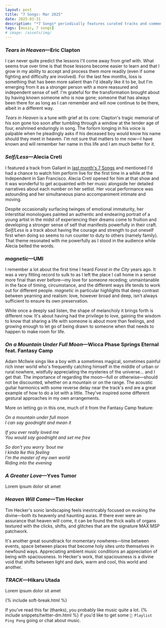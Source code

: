 ```yaml
---
layout: post
title: "7 Songs: Mar 2025"
date: 2025-03-31
description: "*7 Songs* periodically features curated tracks and commentary for a more personal music discovery experience."
tags: [music, 7 songs]
# image: /assets/img/
---
```


### _Tears in Heaven_—Eric Clapton

I can never quite predict the lessons I'll come away from grief with. What seems true over time is that those lessons become easier to learn and that I grow in my ability to accept and process them more readily (even if some fighting and difficulty are involved). For the last few months, loss is something that has been more salient than I'd ideally like it to be, but I'm emerging from it as a stronger person with a more reassured and independent sense of self. I'm grateful for the transformation brought about by having known someone who is now gone; someone that has always been there for as long as I can remember and will now continue to be there, albeit in a different way.

*Tears in Heaven* is a tune with grief at its core: Clapton's tragic memorial of his son gone too soon after tumbling through a window at the tender age of four, enshrined enduringly in song. The forlorn longing in his voice is palpable when he pleadingly asks if his deceased boy would know his name should they meet in heaven. I'm not sure that matters to me now—I have known and will remember her name in this life and I am much better for it.

<!-- <iframe class="mt-50" style="border-radius:12px" src="https://open.spotify.com/embed/track/0FcVZWtHJ0XoHhbT8fiyAg?utm_source=generator" width="100%" height="152" frameBorder="0" allowfullscreen="" allow="autoplay; clipboard-write; encrypted-media; fullscreen; picture-in-picture" loading="lazy"></iframe> -->

<h3 class="mt-200"><em>Self/Less</em>—Alecia Creti</h3>

I featured a track from Gallant in [last month's 7 Songs](/blog/2025/02/19/7-songs-feb-2025) and mentioned I'd had a chance to watch him perform live for the first time in a while at the Independent in San Francisco. Alecia Creti opened for him at that show and it was wonderful to get acquainted with her music alongside her detailed narratives about each number on her setlist. Her vocal performance was astounding and her simultaneous piano accompaniment intimate and moving.

Despite occasionally surfacing twinges of emotional immaturity, her interstitial monologues painted an authentic and endearing portrait of a young artist in the midst of experiencing their dreams come to fruition and developing a stronger sense of self that manifests powerfully in their craft. *Self/Less* is a track about having the courage and strength to put oneself first when doing so seems to run counter to duty to others (namely family). That theme resonated with me powerfully as I stood in the audience while Alecia belted the words.

<!-- <iframe class="mt-50" style="border-radius:12px" src="https://open.spotify.com/embed/track/4RCpC8oxbkqZRwidTkjgRv?utm_source=generator" width="100%" height="152" frameBorder="0" allowfullscreen="" allow="autoplay; clipboard-write; encrypted-media; fullscreen; picture-in-picture" loading="lazy"></iframe> -->

<h3 class="mt-200"><em>magnetic</em>—UMI</h3>

I remember a lot about the first time I heard *Forest in the City* years ago. It was a very fitting record to sulk to as I left the place I call home in a sense more final than ever before—my love for someone receding; unmaintanable in the face of timing, circumstance, and the different ways life tends to work out for different people. *magnetic* in particular highlights that deep contrast between yearning and realism: love, however broad and deep, isn't always sufficient to ensure its own preservation. 

While once a deeply sad listen, the shape of melancholy it brings forth is different now. It's about having had the privilege to love, gaining the wisdom to know that sharing a life with someone is about more than feelings, and growing enough to let go of being drawn to someone when that needs to happen to make room for life.

<!-- <iframe style="border-radius:12px" src="https://open.spotify.com/embed/track/6f9BnONLZr0rpB5thUzzlW?utm_source=generator" width="100%" height="152" frameBorder="0" allowfullscreen="" allow="autoplay; clipboard-write; encrypted-media; fullscreen; picture-in-picture" loading="lazy"></iframe> -->

<h3 class="mt-200"><em>On a Mountain Under Full Moon</em>—Wicca Phase Springs Eternal feat. Fantasy Camp</h3>

Adam McIlwie sings like a boy with a sometimes magical, sometimes painful rich inner world who's frequently catching himself in the middle of urban or rural nowhere, wistfully appreciating the mysteries of the universe... and I get that. The importance of regarding the moon—full or otherwise—should not be discounted, whether on a mountain or on the range. The acoustic guitar harmonics with some reverse delay near the track's end are a great example of how to do a lot with a little. They've inspired some different gestural approaches in my own arrangements.

More on letting go in this one, much of it from the Fantasy Camp feature:

*On a mountain under full moon*<br>
*I can say goodnight and mean it*

*If you ever really loved me*<br>
*You would say goodnight and set me free*

*So don't you worry 'bout me*<br>
*I kinda lke this feeling*<br>
*I'm the master of my own world*<br>
*Riding into the evening*

<!-- <figure style="display: grid; grid-template-columns: auto auto; grid-gap: 32px">
    <img alt="Audrey Irmas Pavillion" src="/assets/img/2025-02-19-audrey-irmas-pavillion.jpg" />
    <img alt="spooky parking lot" src="/assets/img/2025-02-19-plot.jpg" />
</figure> -->

<!-- <iframe class="mt-50" style="border-radius:12px" src="https://open.spotify.com/embed/track/14gFoEG2vJmqM7LaYRJ49m?utm_source=generator" width="100%" height="152" frameBorder="0" allowfullscreen="" allow="autoplay; clipboard-write; encrypted-media; fullscreen; picture-in-picture" loading="lazy"></iframe> -->

<h3 class="mt-200"><em>A Greater Love</em>—Yves Tumor</h3>

Lorem ipsum dolor sit amet

<!-- <iframe class="mt-50" style="border-radius:12px" src="https://open.spotify.com/embed/track/6OGg4W6YQ0VO7SOvWvYLV8?utm_source=generator" width="100%" height="152" frameBorder="0" allowfullscreen="" allow="autoplay; clipboard-write; encrypted-media; fullscreen; picture-in-picture" loading="lazy"></iframe> -->

<h3 class="mt-200"><em>Heaven Will Come</em>—Tim Hecker</h3>

Tim Hecker's sonic landscaping feels inextricably focused on evoking the divine—both its heavenly and haunting auras. If there ever were an assurance that heaven will come, it can be found the thick walls of organs textured with the clicks, shifts, and glitches that are the signature MAX MSP patchwork.

It's another great soundtrack for momentary nowheres—time between events, space between places that become holy sites unto themselves in newfound ways. Appreciating ambient music conditions an appreciation of being with spaciousness. In Hecker's work, that spaciousness is a divine void that shifts between light and dark, warm and cool, this world and another.

<!-- <iframe class="mt-50" style="border-radius:12px" src="https://open.spotify.com/embed/track/2Yc1uDPTWtZtQdOYdCdmYl?utm_source=generator" width="100%" height="152" frameBorder="0" allowfullscreen="" allow="autoplay; clipboard-write; encrypted-media; fullscreen; picture-in-picture" loading="lazy"></iframe> -->

<h3 class="mt-200"><em>TRACK</em>—Hikaru Utada</h3>

Lorem ipsum dolor sit amet

<!-- <iframe class="mt-50" style="border-radius:12px" src="https://open.spotify.com/embed/track/3Dp5SHGbRIqjGGI3cPdESA?utm_source=generator" width="100%" height="152" frameBorder="0" allowfullscreen="" allow="autoplay; clipboard-write; encrypted-media; fullscreen; picture-in-picture" loading="lazy"></iframe> -->

{% include soft-break.html %}

If you've read this far (thanks), you probably like music quite a lot. {% include snippets/twitter-dm.html %} if you'd like to get some <code>🏓 Playlist Ping Pong</code> going or chat about music.
